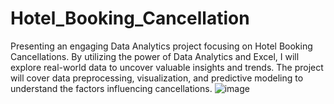 # Hotel_Booking_Cancellation
Presenting an engaging Data Analytics project focusing on Hotel Booking Cancellations. By utilizing the power of Data Analytics and Excel, I will explore real-world data to uncover valuable insights and trends. The project will cover data preprocessing, visualization, and predictive modeling to understand the factors influencing cancellations.
![image](https://github.com/tasbihaanwaradil/Hotel_Booking_Cancellation/assets/139496485/f66d8d3d-19e4-47fb-9e3d-01ddb77c448e)
